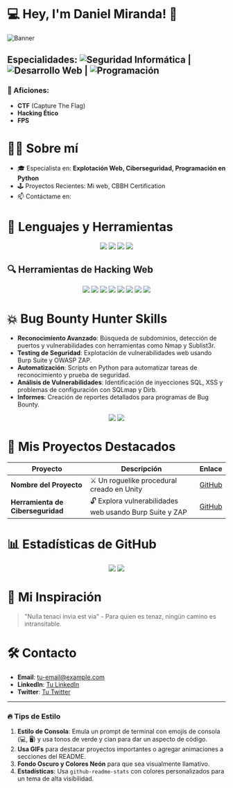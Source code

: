 # 💻 Hey, I'm Daniel Miranda! 👾

![Banner](https://example.com/tu-banner.png) <!-- Añade un banner animado de estilo 'hacker' -->

## Especialidades: ![Seguridad Informática](https://img.shields.io/badge/-Seguridad-34eb8f?style=for-the-badge) | ![Desarrollo Web](https://img.shields.io/badge/-Desarrollo_Web-34cceb?style=for-the-badge) | ![Programación](https://img.shields.io/badge/-Programación-eb34d2?style=for-the-badge)

### 👾 Aficiones:
- **CTF** (Capture The Flag)
- **Hacking Ético**
- **FPS**

# 🧑‍💻 Sobre mí
- 🎓 Especialista en: **Explotación Web, Ciberseguridad, Programación en Python**
- 🕹️ Proyectos Recientes: Mi web, CBBH Certification
- 📫 Contáctame en:

# 🔧 Lenguajes y Herramientas
<p align="center">
  <img src="https://img.shields.io/badge/-Python-000?logo=python&logoColor=34eb98&style=for-the-badge" />
  <img src="https://img.shields.io/badge/-JavaScript-000?logo=javascript&logoColor=34cceb&style=for-the-badge" />
  <img src="https://img.shields.io/badge/-Linux-000?logo=linux&logoColor=ff34cb&style=for-the-badge" />
  <img src="https://img.shields.io/badge/-Unity-000?logo=unity&logoColor=ffffff&style=for-the-badge" />
</p>

## 🔍 Herramientas de Hacking Web
<p align="center">
  <img src="https://img.shields.io/badge/-Burp_Suite-000?logo=burp-suite&logoColor=orange&style=for-the-badge" />
  <img src="https://img.shields.io/badge/-OWASP_ZAP-000?logo=owasp&logoColor=34cceb&style=for-the-badge" />
  <img src="https://img.shields.io/badge/-SQLmap-000?logo=sqlite&logoColor=34eb98&style=for-the-badge" />
  <img src="https://img.shields.io/badge/-Nmap-000?logo=nmap&logoColor=ff34cb&style=for-the-badge" />
  <img src="https://img.shields.io/badge/-ReconNG-000?logo=python&logoColor=blue&style=for-the-badge" />
  <img src="https://img.shields.io/badge/-Sublist3r-000?logo=python&logoColor=34eb98&style=for-the-badge" />
  <img src="https://img.shields.io/badge/-Dirb-000?logo=gnu-bash&logoColor=34cceb&style=for-the-badge" />
  <img src="https://img.shields.io/badge/-Amass-000?logo=cybersecurity&logoColor=purple&style=for-the-badge" />
</p>

# 💥 Bug Bounty Hunter Skills 
- **Reconocimiento Avanzado**: Búsqueda de subdominios, detección de puertos y vulnerabilidades con herramientas como Nmap y Sublist3r.
- **Testing de Seguridad**: Explotación de vulnerabilidades web usando Burp Suite y OWASP ZAP.
- **Automatización**: Scripts en Python para automatizar tareas de reconocimiento y prueba de seguridad.
- **Análisis de Vulnerabilidades**: Identificación de inyecciones SQL, XSS y problemas de configuración con SQLmap y Dirb.
- **Informes**: Creación de reportes detallados para programas de Bug Bounty.

<p align="center">
  <img src="https://github-readme-stats.vercel.app/api?username=tu-usuario&show_icons=true&theme=highcontrast&title_color=34eb98&text_color=c9d1d9&icon_color=ff34cb&bg_color=000000" />
  <img src="https://github-readme-stats.vercel.app/api/top-langs/?username=tu-usuario&layout=compact&theme=highcontrast&title_color=34eb98&text_color=c9d1d9&bg_color=000000" />
</p>


# 🚀 Mis Proyectos Destacados
| Proyecto                          | Descripción                                                         | Enlace   |
|-----------------------------------|---------------------------------------------------------------------|----------|
| **Nombre del Proyecto**           | ⚔️ Un roguelike procedural creado en Unity                         | [GitHub](#) |
| **Herramienta de Ciberseguridad** | 🔓 Explora vulnerabilidades web usando Burp Suite y ZAP             | [GitHub](#) |

# 📊 Estadísticas de GitHub
<p align="center">
  <img src="https://github-readme-stats.vercel.app/api?username=tu-usuario&show_icons=true&theme=highcontrast&title_color=34eb8f&text_color=c9d1d9&icon_color=34cceb&bg_color=000000" />
  <img src="https://github-readme-stats.vercel.app/api/top-langs/?username=tu-usuario&layout=compact&theme=highcontrast&title_color=34eb8f&text_color=c9d1d9&bg_color=000000" />
</p>

# 🎯 Mi Inspiración
> "Nulla tenaci invia est via" - Para quien es tenaz, ningún camino es intransitable.

# 🛠️ Contacto
- **Email**: [tu-email@example.com](mailto:tu-email@example.com)
- **LinkedIn**: [Tu LinkedIn](#)
- **Twitter**: [Tu Twitter](#)

---

### 🔥 Tips de Estilo
1. **Estilo de Consola**: Emula un prompt de terminal con emojis de consola (💻, 🖥️) y usa tonos de verde y cian para dar un aspecto de código.
2. **Usa GIFs** para destacar proyectos importantes o agregar animaciones a secciones del README.
3. **Fondo Oscuro y Colores Neón** para que sea visualmente llamativo.
4. **Estadísticas**: Usa `github-readme-stats` con colores personalizados para un tema de alta visibilidad.
